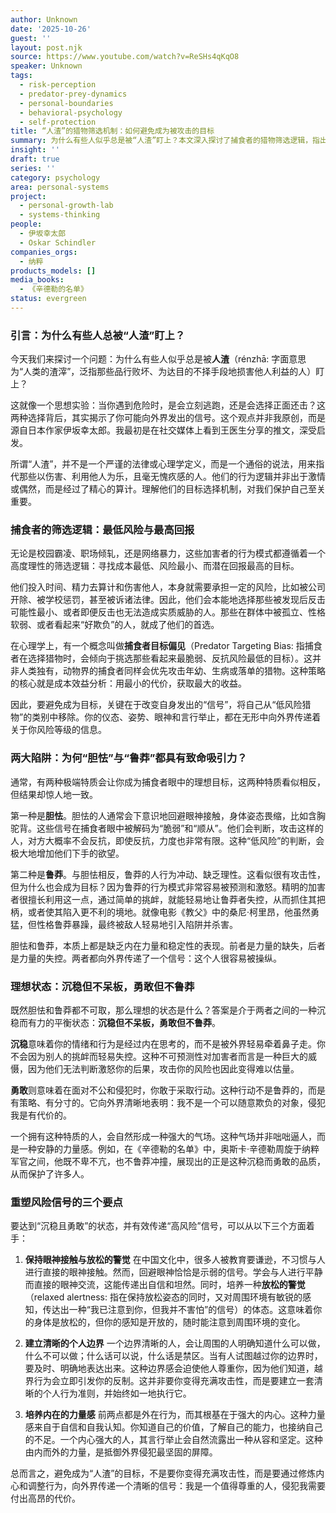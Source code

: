 ```yaml
---
author: Unknown
date: '2025-10-26'
guest: ''
layout: post.njk
source: https://www.youtube.com/watch?v=ReSHs4qKqO8
speaker: Unknown
tags:
  - risk-perception
  - predator-prey-dynamics
  - personal-boundaries
  - behavioral-psychology
  - self-protection
title: “人渣”的猎物筛选机制：如何避免成为被攻击的目标
summary: 为什么有些人似乎总是被“人渣”盯上？本文深入探讨了捕食者的猎物筛选逻辑，指出他们倾向于选择风险最低、回报最高的目标。文章分析了两种最容易吸引攻击者的极端人格陷阱——“胆怯”与“鲁莽”，并提出了一种更具生存智慧的状态：“沉稳但不呆板，勇敢但不鲁莽”。最后，文章提供了三个重塑个人风险信号、建立安全边界的具体方法，帮助读者有效降低被侵害的风险。
insight: ''
draft: true
series: ''
category: psychology
area: personal-systems
project:
  - personal-growth-lab
  - systems-thinking
people:
  - 伊坂幸太郎
  - Oskar Schindler
companies_orgs:
  - 纳粹
products_models: []
media_books:
  - 《辛德勒的名单》
status: evergreen
---
```

### 引言：为什么有些人总被“人渣”盯上？

今天我们来探讨一个问题：为什么有些人似乎总是被**人渣**（rénzhā: 字面意思为“人类的渣滓”，泛指那些品行败坏、为达目的不择手段地损害他人利益的人）盯上？

这就像一个思想实验：当你遇到危险时，是会立刻逃跑，还是会选择正面还击？这两种选择背后，其实揭示了你可能向外界发出的信号。这个观点并非我原创，而是源自日本作家伊坂幸太郎。我最初是在社交媒体上看到王医生分享的推文，深受启发。

所谓“人渣”，并不是一个严谨的法律或心理学定义，而是一个通俗的说法，用来指代那些以伤害、利用他人为乐，且毫无愧疚感的人。他们的行为逻辑并非出于激情或偶然，而是经过了精心的算计。理解他们的目标选择机制，对我们保护自己至关重要。

### 捕食者的筛选逻辑：最低风险与最高回报

无论是校园霸凌、职场倾轧，还是网络暴力，这些加害者的行为模式都遵循着一个高度理性的筛选逻辑：寻找成本最低、风险最小、而潜在回报最高的目标。

他们投入时间、精力去算计和伤害他人，本身就需要承担一定的风险，比如被公司开除、被学校惩罚，甚至被诉诸法律。因此，他们会本能地选择那些被发现后反击可能性最小、或者即便反击也无法造成实质威胁的人。那些在群体中被孤立、性格软弱、或者看起来“好欺负”的人，就成了他们的首选。

在心理学上，有一个概念叫做**捕食者目标偏见**（Predator Targeting Bias: 指捕食者在选择猎物时，会倾向于挑选那些看起来最脆弱、反抗风险最低的目标）。这并非人类独有，动物界的捕食者同样会优先攻击年幼、生病或落单的猎物。这种策略的核心就是成本效益分析：用最小的代价，获取最大的收益。

因此，要避免成为目标，关键在于改变自身发出的“信号”，将自己从“低风险猎物”的类别中移除。你的仪态、姿势、眼神和言行举止，都在无形中向外界传递着关于你风险等级的信息。

### 两大陷阱：为何“胆怯”与“鲁莽”都具有致命吸引力？

通常，有两种极端特质会让你成为捕食者眼中的理想目标，这两种特质看似相反，但结果却惊人地一致。

第一种是**胆怯**。胆怯的人通常会下意识地回避眼神接触，身体姿态畏缩，比如含胸驼背。这些信号在捕食者眼中被解码为“脆弱”和“顺从”。他们会判断，攻击这样的人，对方大概率不会反抗，即使反抗，力度也非常有限。这种“低风险”的判断，会极大地增加他们下手的欲望。

第二种是**鲁莽**。与胆怯相反，鲁莽的人行为冲动、缺乏理性。这看似很有攻击性，但为什么也会成为目标？因为鲁莽的行为模式非常容易被预测和激怒。精明的加害者很擅长利用这一点，通过简单的挑衅，就能轻易地让鲁莽者失控，从而抓住其把柄，或者使其陷入更不利的境地。就像电影《教父》中的桑尼·柯里昂，他虽然勇猛，但性格鲁莽暴躁，最终被敌人轻易地引入陷阱并杀害。

胆怯和鲁莽，本质上都是缺乏内在力量和稳定性的表现。前者是力量的缺失，后者是力量的失控。两者都向外界传递了一个信号：这个人很容易被操纵。

### 理想状态：沉稳但不呆板，勇敢但不鲁莽

既然胆怯和鲁莽都不可取，那么理想的状态是什么？答案是介于两者之间的一种沉稳而有力的平衡状态：**沉稳但不呆板，勇敢但不鲁莽**。

**沉稳**意味着你的情绪和行为是经过内在思考的，而不是被外界轻易牵着鼻子走。你不会因为别人的挑衅而轻易失控。这种不可预测性对加害者而言是一种巨大的威慑，因为他们无法判断激怒你的后果，攻击你的风险也因此变得难以估量。

**勇敢**则意味着在面对不公和侵犯时，你敢于采取行动。这种行动不是鲁莽的，而是有策略、有分寸的。它向外界清晰地表明：我不是一个可以随意欺负的对象，侵犯我是有代价的。

一个拥有这种特质的人，会自然形成一种强大的气场。这种气场并非咄咄逼人，而是一种安静的力量感。例如，在《辛德勒的名单》中，奥斯卡·辛德勒周旋于纳粹军官之间，他既不卑不亢，也不鲁莽冲撞，展现出的正是这种沉稳而勇敢的品质，从而保护了许多人。

### 重塑风险信号的三个要点

要达到“沉稳且勇敢”的状态，并有效传递“高风险”信号，可以从以下三个方面着手：

1.  **保持眼神接触与放松的警觉**
    在中国文化中，很多人被教育要谦逊，不习惯与人进行直接的眼神接触。然而，回避眼神恰恰是示弱的信号。学会与人进行平静而直接的眼神交流，这能传递出自信和坦然。同时，培养一种**放松的警觉**（relaxed alertness: 指在保持放松姿态的同时，又对周围环境有敏锐的感知，传达出一种“我已注意到你，但我并不害怕”的信号）的体态。这意味着你的身体是放松的，但你的感知是开放的，随时能注意到周围环境的变化。

2.  **建立清晰的个人边界**
    一个边界清晰的人，会让周围的人明确知道什么可以做，什么不可以做；什么话可以说，什么话是禁区。当有人试图越过你的边界时，要及时、明确地表达出来。这种边界感会迫使他人尊重你，因为他们知道，越界行为会立即引发你的反制。这并非要你变得充满攻击性，而是要建立一套清晰的个人行为准则，并始终如一地执行它。

3.  **培养内在的力量感**
    前两点都是外在行为，而其根基在于强大的内心。这种力量感来自于自信和自我认知。你知道自己的价值，了解自己的能力，也接纳自己的不足。一个内心强大的人，其言行举止会自然流露出一种从容和坚定。这种由内而外的力量，是抵御外界侵犯最坚固的屏障。

总而言之，避免成为“人渣”的目标，不是要你变得充满攻击性，而是要通过修炼内心和调整行为，向外界传递一个清晰的信号：我是一个值得尊重的人，侵犯我需要付出高昂的代价。